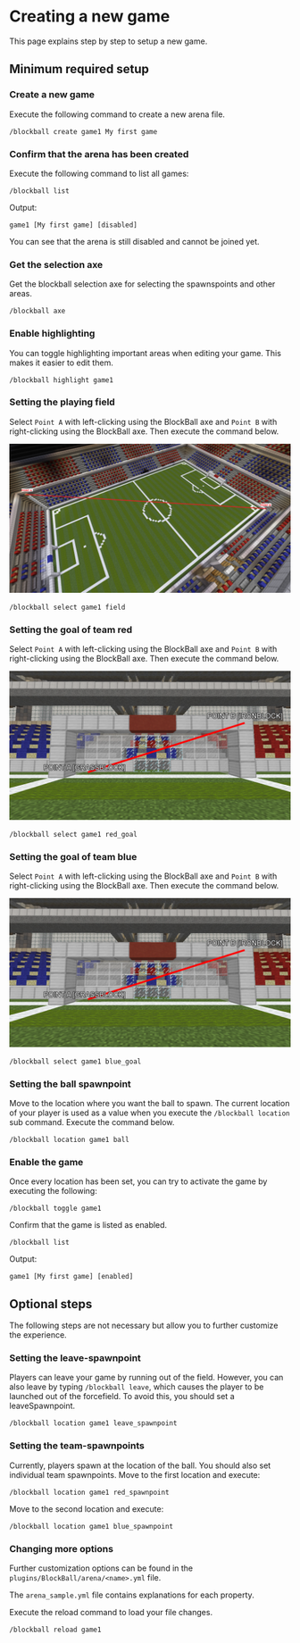 # Creating a new game

This page explains step by step to setup a new game.

## Minimum required setup

### Create a new game

Execute the following command to create a new arena file.

```
/blockball create game1 My first game
```

### Confirm that the arena has been created

Execute the following command to list all games:

```
/blockball list
```

Output:

```
game1 [My first game] [disabled]
```

You can see that the arena is still disabled and cannot be joined yet.

### Get the selection axe

Get the blockball selection axe for selecting the spawnspoints and other areas.

```
/blockball axe
```

### Enable highlighting

You can toggle highlighting important areas when editing your game. This makes it easier to edit them.

```
/blockball highlight game1
```

### Setting the playing field

Select ``Point A`` with left-clicking using the BlockBall axe and ``Point B`` with right-clicking using the BlockBall axe.
Then execute the command below.

![image info](./assets/arena7.png)


```
/blockball select game1 field
```

### Setting the goal of team red

Select ``Point A`` with left-clicking using the BlockBall axe and ``Point B`` with right-clicking using the BlockBall axe.
Then execute the command below.

![image info](./assets/arena8.png)


```
/blockball select game1 red_goal
```

### Setting the goal of team blue

Select ``Point A`` with left-clicking using the BlockBall axe and ``Point B`` with right-clicking using the BlockBall axe.
Then execute the command below.

![image info](./assets/arena8.png)


```
/blockball select game1 blue_goal
```

### Setting the ball spawnpoint

Move to the location where you want the ball to spawn. The current location of your player is used as a value when you execute the ``/blockball location``
sub command. Execute the command below.

```
/blockball location game1 ball
```

### Enable the game

Once every location has been set, you can try to activate the game by executing the following:

```
/blockball toggle game1
```

Confirm that the game is listed as enabled.

```
/blockball list
```

Output:

```
game1 [My first game] [enabled]
```

## Optional steps

The following steps are not necessary but allow you to further customize the experience.

### Setting the leave-spawnpoint

Players can leave your game by running out of the field. However, you can also leave by typing ``/blockball leave``, which causes the player
to be launched out of the forcefield. To avoid this, you should set a leaveSpawnpoint.

```
/blockball location game1 leave_spawnpoint 
```

### Setting the team-spawnpoints

Currently, players spawn at the location of the ball. You should also set individual team spawnpoints.
Move to the first location and execute:

```
/blockball location game1 red_spawnpoint
```

Move to the second location and execute:

```
/blockball location game1 blue_spawnpoint
```

### Changing more options

Further customization options can be found in the ``plugins/BlockBall/arena/<name>.yml`` file.

The ``arena_sample.yml`` file contains explanations for each property.

Execute the reload command to load your file changes.

```
/blockball reload game1
```
